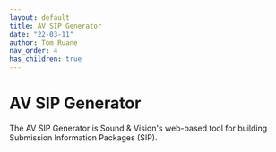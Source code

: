 ```yaml
---
layout: default
title: AV SIP Generator
date: "22-03-11"
author: Tom Ruane
nav_order: 4
has_children: true
---
```

# AV SIP Generator

The AV SIP Generator is Sound & Vision's web-based tool for building Submission Information Packages (SIP).
